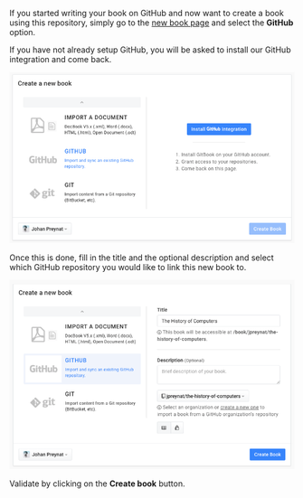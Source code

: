 If you started writing your book on GitHub and now want to create a book using this repository, simply go to the [new book page](https://www.gitbook.com/new)
and select the **GitHub** option.

If you have not already setup GitHub, you will be asked to install our GitHub integration and come back.

![](/assets/create-book-install-github.png)

Once this is done, fill in the title and the optional description and select which GitHub repository you would like to link this new book to.

![](/assets/create-book-from-github.png)

Validate by clicking on the **Create book** button.
